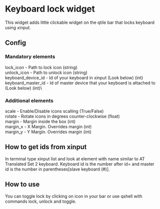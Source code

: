 # Keyboard lock widget
This widget adds little clickable widget on the qtile bar that locks keyboard using xinput.

## Config

### Mandatory elements
lock\_icon - Path to lock icon (string)\
unlock\_icon - Path to unlock icon (string)\
keyboard\_device\_id - Id of your keyboard in xinput (Look below) (int)\
keyboard\_master\_id - Id of master device that your keyboard is attached to (Look below) (int)\

### Additional elements
scale - Enable/Disable icons scalling (True/False)\
rotate - Rotate icons in degrees counter-clockwise (float)\
margin - Margin inside the box (int)\
margin\_x - X Margin. Overrides margin (int)\
margin\_y - Y Margin. Overrides margin (int)

## How to get ids from xinput
In terminal type xinput list and look at element with name similar to AT Translated Set 2 keyboard. Keyboard id is the number after id= and master id is the number in parentheses[slave keyboard (#)].

## How to use
You can toggle lock by clicking on icon in your bar or use qshell with commands lock, unlock and toggle.

